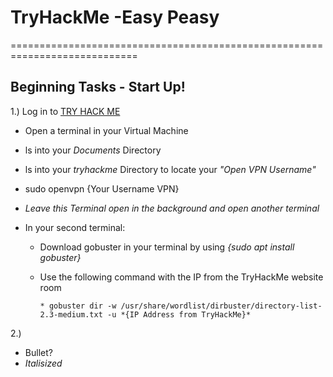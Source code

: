 # TryHackMe -Easy Peasy
============================================================================

## Beginning Tasks - Start Up!
 1.) Log in to [TRY HACK ME](https://www.tryhackme.com)
* Open a terminal in your Virtual Machine
* ls into your *Documents* Directory
* ls into your *tryhackme* Directory to locate your *"Open VPN Username"*
* sudo openvpn {Your Username VPN}
* *Leave this Terminal open in the background and open another terminal*

* In your second terminal:
     - Download gobuster in your terminal by using *{sudo apt install gobuster}*
     - Use the following command with the IP from the TryHackMe website room

           * gobuster dir -w /usr/share/wordlist/dirbuster/directory-list-2.3-medium.txt -u *{IP Address from TryHackMe}*

 2.)

- Bullet?
- *Italisized*
